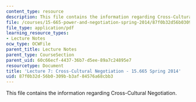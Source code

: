 ```yaml
---
content_type: resource
description: This file contains the information regarding Cross-Cultural Negotiation.
file: /courses/15-665-power-and-negotiation-spring-2014/87f0b32d56b0309bb3af84576a68cbb3_MIT15_665S14_Class_7_Lect.pdf
file_type: application/pdf
learning_resource_types:
- Lecture Notes
ocw_type: OCWFile
parent_title: Lecture Notes
parent_type: CourseSection
parent_uid: 60c66ecf-4437-36b7-d5ee-89a7c24895e7
resourcetype: Document
title: 'Lecture 7: Cross-Cultural Negotiation - 15.665 Spring 2014'
uid: 87f0b32d-56b0-309b-b3af-84576a68cbb3
---
```

This file contains the information regarding Cross-Cultural Negotiation.

